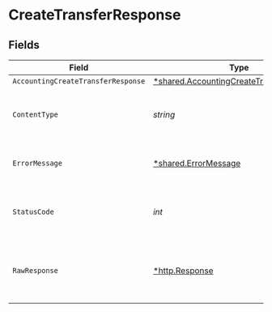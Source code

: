 # CreateTransferResponse


## Fields

| Field                                                                                               | Type                                                                                                | Required                                                                                            | Description                                                                                         |
| --------------------------------------------------------------------------------------------------- | --------------------------------------------------------------------------------------------------- | --------------------------------------------------------------------------------------------------- | --------------------------------------------------------------------------------------------------- |
| `AccountingCreateTransferResponse`                                                                  | [*shared.AccountingCreateTransferResponse](../../models/shared/accountingcreatetransferresponse.md) | :heavy_minus_sign:                                                                                  | Success                                                                                             |
| `ContentType`                                                                                       | *string*                                                                                            | :heavy_check_mark:                                                                                  | HTTP response content type for this operation                                                       |
| `ErrorMessage`                                                                                      | [*shared.ErrorMessage](../../models/shared/errormessage.md)                                         | :heavy_minus_sign:                                                                                  | The request made is not valid.                                                                      |
| `StatusCode`                                                                                        | *int*                                                                                               | :heavy_check_mark:                                                                                  | HTTP response status code for this operation                                                        |
| `RawResponse`                                                                                       | [*http.Response](https://pkg.go.dev/net/http#Response)                                              | :heavy_minus_sign:                                                                                  | Raw HTTP response; suitable for custom response parsing                                             |